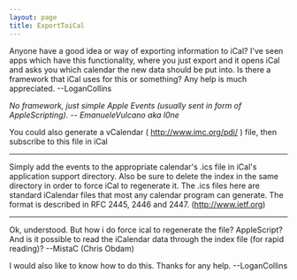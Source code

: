 ```yaml
---
layout: page
title: ExportToiCal
---
```


Anyone have a good idea or way of exporting information to iCal? I've seen apps which have this functionality, where you just export and it opens iCal and asks you which calendar the new data should be put into. Is there a framework that iCal uses for this or something? Any help is much appreciated. --LoganCollins

*No framework, just simple Apple Events (usually sent in form of AppleScript<nowiki/>ing). -- EmanueleVulcano aka l0ne*

You could also generate a vCalendar ( http://www.imc.org/pdi/ ) file, then subscribe to this file in iCal

----
Simply add the events to the appropriate calendar's .ics file in iCal's application support directory. Also be sure to delete the index in the same directory in order to force iCal to regenerate it.
The .ics files here are standard iCalendar files that most any calendar program can generate. The format is described in RFC 2445, 2446 and 2447. (http://www.ietf.org)

----
Ok, understood. But how i do force ical to regenerate the file? AppleScript? And is it possible to read the iCalendar data through the index file (for rapid reading)? --MistaC (Chris Obdam)

I would also like to know how to do this. Thanks for any help. --LoganCollins

